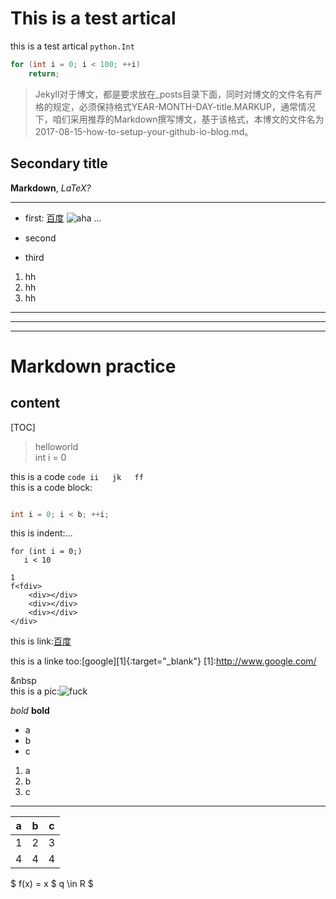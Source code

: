 # This is a test artical

this is a test artical `python.Int`

```c
for (int i = 0; i < 100; ++i)
    return;
```

>Jekyll对于博文，都是要求放在_posts目录下面，同时对博文的文件名有严格的规定，必须保持格式YEAR-MONTH-DAY-title.MARKUP，通常情况下，咱们采用推荐的Markdown撰写博文，基于该格式，本博文的文件名为2017-08-15-how-to-setup-your-github-io-blog.md。

## Secondary title

**Markdown**, *LaTeX?*
______________________________

* first:
[百度](http://www.google.com/)
![aha](https://tvax1.sinaimg.cn/crop.0.0.736.736.180/9f3d6c8ely8fnu4qur21pj20kg0kgt9t.jpg)
...

* second
* third

1. hh
1. hh
1. hh

_____________________________________________

**************************************

* * *

# Markdown practice

## content

[TOC]

>helloworld  
int i  = 0

this is a code `code
ii  
jk  
ff`  
this is a code block:

```c

int i = 0; i < b; ++i;  
```

this is indent:...  

    for (int i = 0;)
       i < 10

    1
    f<fdiv>   
        <div></div>
        <div></div>
        <div></div>
    </div>

this is link:[百度](www.baidu.com/"commernt")  
  
this is a linke too:[google][1]{:target="_blank"}
[1]:http://www.google.com/

&nbsp<br/>
this is a pic:![fuck](./fuck)

*bold*
**bold**

* a
* b
* c

1. a
2. b
3. c

***

| a | b | c |
|-----|-----|-----|
|1|2|3|
|4|4|4|
$ f(x) = x
$ q \in R $